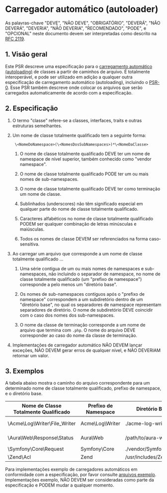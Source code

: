 ﻿# Carregador automático (autoloader)

As palavras-chave "DEVE", "NÃO DEVE", "OBRIGATÓRIO", "DEVERÁ", "NÃO DEVERÁ",
"DEVERIA", "NÃO DEVERIA", "RECOMENDADO", "PODE", e "OPCIONAL" neste documento devem ser
interpretadas como descrito na [RFC 2119](http://tools.ietf.org/html/rfc2119).


## 1. Visão geral

Este PSR descreve uma especificação para o [carregamento automático (autoloading)][] de classes a partir de
caminhos de arquivo. É totalmente interoperável, e pode ser utilizado em adição a qualquer outra
especificação de carregamento automático (autoloading), incluindo o [PSR-0][]. Esse PSR também descreve onde
colocar os arquivos que serão carregados automaticamente de acordo com a especificação.


## 2. Especificação

1. O termo "classe" refere-se a classes, interfaces, traits e outras estruturas
   semelhantes.

2. Um nome de classe totalmente qualificado tem a seguinte forma:

        \<NomeDoNamespace>(\<NomesDosSubNamespaces>)*\<NomeDaClasse>

    1. O nome de classe totalmente qualificado DEVE ter um nome de namespace de nível superior,
       também conhecido como "vendor namespace".

    2. O nome de classe totalmente qualificado PODE ter um ou mais nomes de
       sub-namespaces.

    3. O nome de classe totalmente qualificado DEVE ter como terminação um nome de classe.

    4. Sublinhados (underscores) não têm significado especial em qualquer parte do nome
       de classe totalmente qualificado.

    5. Caracteres alfabéticos no nome de classe totalmente qualificado PODEM ser qualquer
       combinação de letras minúsculas e maiúsculas.

    6. Todos os nomes de classe DEVEM ser referenciados na forma caso-sensitiva.

3. Ao carregar um arquivo que corresponde a um nome de classe totalmente qualificado ...

    1. Uma série contígua de um ou mais nomes de namespaces e
       sub-namespaces, não incluindo o separador de namespace, no nome de classe
       totalmente qualificado (um "prefixo de namespace") corresponde a pelo menos um
       "diretório base".

    2. Os nomes de sub-namespaces contíguos após o "prefixo de namespace"
       correspondem a um subdiretório dentro de um "diretório base", no qual os
       separadores de namespace representam separadores de diretório. O nome de subdiretório
       DEVE coincidir com o caso dos nomes dos sub-namespaces.

    3. O nome da classe de terminação corresponde a um nome de arquivo que termina com `.php`.
       O nome do arquivo DEVE corresponder ao caso do nome da classe de terminação.

4. Implementações de carregador automático NÃO DEVEM lançar exceções, NÃO DEVEM gerar erros
   de qualquer nível, e NÃO DEVERIAM retornar um valor.


## 3. Exemplos

A tabela abaixo mostra o caminho do arquivo correspondente para um determinado nome de classe totalmente 
qualificado, prefixo de namespace, e o diretório base.

| Nome de Classe Totalmente Qualificado | Prefixo de Namespace | Diretório Base           | Caminho de Arquivo Resultante
| ------------------------------------- |----------------------|--------------------------|-------------------------------------------
| \Acme\Log\Writer\File_Writer          | Acme\Log\Writer      | ./acme-log-writer/lib/   | ./acme-log-writer/lib/File_Writer.php
| \Aura\Web\Response\Status             | Aura\Web             | /path/to/aura-web/src/   | /path/to/aura-web/src/Response/Status.php
| \Symfony\Core\Request                 | Symfony\Core         | ./vendor/Symfony/Core/   | ./vendor/Symfony/Core/Request.php
| \Zend\Acl                             | Zend                 | /usr/includes/Zend/      | /usr/includes/Zend/Acl.php

Para implementações exemplo de carregadores automáticos em conformidade com a especificação,
por favor consulte [arquivos exemplo][]. Implementações exemplo, NÃO DEVEM ser consideradas
como parte da especificação e PODEM mudar a qualquer momento.

[carregamento automático (autoloading)]: http://php.net/autoload
[PSR-0]: https://github.com/php-fig/fig-standards/blob/master/accepted/PSR-0.md
[arquivos exemplo]: https://github.com/php-fig/fig-standards/blob/master/accepted/PSR-4-autoloader-examples.md
